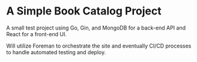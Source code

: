 # A Simple Book Catalog Project

A small test project using Go, Gin, and MongoDB for a back-end API and React for a front-end UI.

Will utilize Foreman to orchestrate the site and eventually CI/CD processes to handle automated testing and deploy.
